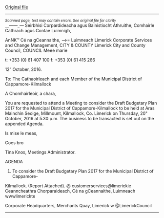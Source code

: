 [Original file](https://beta.limerick.ie/sites/default/files/media/documents/2017-04/agenda_draft_budgetary_plan_meeting_20th_october_2016.pdf)

---
*<small>Scanned page, text may contain errors. See original file for clarity</small>*  
__——_— Seirbhisi Corpardideacha agus Bainistiocht Athruithe,
Comhairle Cathrach agus Contae Luimnigh,

AnNK™ Cé na gCeannaithe,
——>= Luimneach
Limerick Corporate Services and Change Management,
CITY & COUNTY Limerick City and County Council,
COUNCIL Meee marie

t: +353 (0) 61 407 100
f: +353 (0) 61 415 266

12” October, 2016.

To: The Cathaoirleach and each Member of the Municipal District of Cappamore-Kilmallock

A Chomhairleoir, a chara,

You are requested to attend a Meeting to consider the Draft Budgetary Plan 2017 for the
Municipal District of Cappamore-Kilmallock to be held at Aras Mainchin Seoige, Millmount,
Kilmallock, Co. Limerick on Thursday, 20" October, 2016 at 5.30 p.m. The business to be
transacted is set out on the appended Agenda.

Is mise le meas,

Coes bro

Tina Knox,
Meetings Administrator.

AGENDA

1. To consider the Draft Budgetary Plan 2017 for the Municipal District of Cappamore-

Kilmallock.
(Report Attached).
@ customerservices@limerickie
Ceanncheathra Chorparaideach, Cé na gCeannaithe, Luimneach  wwwlimerickte

Corporate Headquarters, Merchants Quay, Limerick w @LimerickCouncil


---

